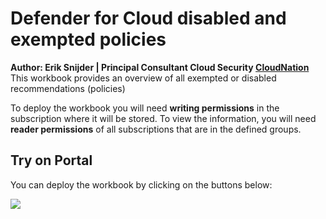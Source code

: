 # Defender for Cloud disabled and exempted policies
**Author: Erik Snijder | Principal Consultant Cloud Security [CloudNation](https://www.cloudnation.nl)**
This workbook provides an overview of all exempted or disabled recommendations (policies)

To deploy the workbook you will need **writing permissions** in the subscription where it will be stored. To view the information, you will need **reader permissions** of all subscriptions that are in the defined groups.

## Try on Portal
You can deploy the workbook by clicking on the buttons below:

<a href="https://portal.azure.com/#create/Microsoft.Template/uri/https%3A%2F%2Fraw.githubusercontent.com%2FCloudNationHQ%2FSecurity-Workbooks%2Frefs%2Fheads/main/Disabled%20and%20Exempt%20workbook%2FarmTemplate.json" target="_blank"><img src="https://aka.ms/deploytoazurebutton"/></a>